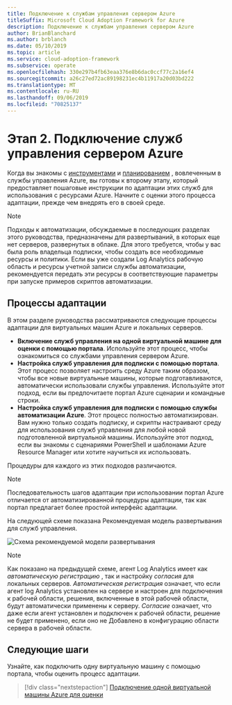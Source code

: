 ```yaml
---
title: Подключение к службам управления сервером Azure
titleSuffix: Microsoft Cloud Adoption Framework for Azure
description: Подключение к службам управления сервером Azure
author: BrianBlanchard
ms.author: brblanch
ms.date: 05/10/2019
ms.topic: article
ms.service: cloud-adoption-framework
ms.subservice: operate
ms.openlocfilehash: 330e297b4fb63eaa376e8b6dac0ccf77c2a16ef4
ms.sourcegitcommit: a26c27ed72ac89198231ec4b11917a20d03bd222
ms.translationtype: MT
ms.contentlocale: ru-RU
ms.lasthandoff: 09/06/2019
ms.locfileid: "70825137"
---
```

# <a name="phase-2-onboarding-azure-server-management-services"></a>Этап 2. Подключение служб управления сервером Azure

Когда вы знакомы с [инструментами](./tools-services.md) и [планированием](./prerequisites.md) , вовлеченным в службы управления Azure, вы готовы к второму этапу, который предоставляет пошаговые инструкции по адаптации этих служб для использования с ресурсами Azure. Начните с оценки этого процесса адаптации, прежде чем внедрять его в своей среде.

> [!NOTE]
> Подходы к автоматизации, обсуждаемые в последующих разделах этого руководства, предназначены для развертываний, в которых еще нет серверов, развернутых в облаке. Для этого требуется, чтобы у вас была роль владельца подписки, чтобы создать все необходимые ресурсы и политики. Если вы уже создали Log Analytics рабочую область и ресурсы учетной записи службы автоматизации, рекомендуется передать эти ресурсы в соответствующие параметры при запуске примеров скриптов автоматизации.

## <a name="onboarding-processes"></a>Процессы адаптации

В этом разделе руководства рассматриваются следующие процессы адаптации для виртуальных машин Azure и локальных серверов.

- **Включение служб управления на одной виртуальной машине для оценки с помощью портала**. Используйте этот процесс, чтобы ознакомиться со службами управления сервером Azure.
- **Настройка служб управления для подписки с помощью портала**. Этот процесс позволяет настроить среду Azure таким образом, чтобы все новые виртуальные машины, которые подготавливаются, автоматически использовали службы управления. Используйте этот подход, если вы предпочитаете портал Azure сценарии и командные строки.
- **Настройка служб управления для подписки с помощью службы автоматизации Azure**. Этот процесс полностью автоматизирован. Вам нужно только создать подписку, и скрипты настраивают среду для использования служб управления для любой новой подготовленной виртуальной машины. Используйте этот подход, если вы знакомы с сценариями PowerShell и шаблонами Azure Resource Manager или хотите научиться их использовать.

Процедуры для каждого из этих подходов различаются.

> [!NOTE]
> Последовательность шагов адаптации при использовании портал Azure отличается от автоматизированной процедуры адаптации, так как портал предлагает более простой интерфейс адаптации.

На следующей схеме показана Рекомендуемая модель развертывания для служб управления. 

![Схема рекомендуемой модели развертывания](./media/recommended-deployment.png)

> [!NOTE]
> Как показано на предыдущей схеме, агент Log Analytics имеет как *автоматическую регистрацию* , так и настройку *согласия* для локальных серверов. *Автоматическая регистрация* означает, что если агент log Analytics установлен на сервере и настроен для подключения к рабочей области, решения, включенные в этой рабочей области, будут автоматически применены к серверу. *Согласие* означает, что даже если агент установлен и подключен к рабочей области, решение не будет применено, если оно не Добавлено в конфигурацию области сервера в рабочей области.

## <a name="next-steps"></a>Следующие шаги

Узнайте, как подключить одну виртуальную машину с помощью портала, чтобы оценить процесс адаптации.

> [!div class="nextstepaction"]
> [Подключение одной виртуальной машины Azure для оценки](./onboard-single-vm.md)
